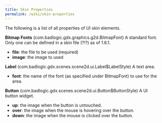 ```yaml
---
title: Skin Properties
permalink: /wiki/skin-properties
---
```

The following is a list of all properties of UI skin elements.

**Bitmap Fonts** (com.badlogic.gdx.graphics.g2d.BitmapFont)
A standard font. Only one can be defined in a skin file (?!?) as of 1.6.1.
* **file**: the file to be used (required)
* **image**: the image to used 

**Label** (com.badlogic.gdx.scenes.scene2d.ui.Label$LabelStyle)
A text area.
* **font**: the name of the font (as specified under BitmapFont) to use for the area.

**Button** (com.badlogic.gdx.scenes.scene2d.ui.Button$ButtonStyle) 
A UI button widget.
* **up**: the image when the button is untouched.
* **over**: the image when the mouse is hovering over the button.
* **down**: the image when the mouse is clicked over the button.